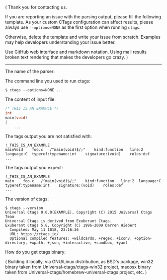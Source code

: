(
Thank you for contacting us.

If you are reporting an issue with the parsing output, please fill
the following template.  As your custom CTags configuration can
affect results, please always use `--options=NONE` as the first
option when running `ctags`.

Otherwise, delete the template and write your issue from scratch.
Examples may help developers understanding your issue better.

Use GitHub web interface and markdown notation.
Using mail results broken text rendering that makes
the developers go crazy.
)

*****

The name of the parser:


The command line you used to run ctags:

```
$ ctags --options=NONE ...
```

The content of input file:

```C
/* THIS IS AN EXAMPLE */
int
main(void)
{
	...
```

The tags output you are not satisfied with:

```
!_THIS_IS_AN_EXAMPLE
mainVoid	foo.c	/^main(void)$/;"	kind:function	line:2	language:C	typeref:typename:int	signature:(void)	roles:def
...
```

The tags output you expect:

```
!_THIS_IS_AN_EXAMPLE
main	foo.c	/^main(void)$/;"	kind:function	line:2	language:C	typeref:typename:int	signature:(void)	roles:def
...
```

The version of ctags:

```
$ ctags --version
Universal Ctags 0.0.0(EXAMPLE), Copyright (C) 2015 Universal Ctags Team
Universal Ctags is derived from Exuberant Ctags.
Exuberant Ctags 5.8, Copyright (C) 1996-2009 Darren Hiebert
  Compiled: May 11 1018, 23:16:36
  URL: https://ctags.io/
  Optional compiled features: +wildcards, +regex, +iconv, +option-directory, +xpath, +json, +interactive, +sandbox, +yaml
```

How do you get ctags binary:

(
Building it locally, via GNU/Linux distribution, as BSD's package,
win32 binary taken from Universal-ctags/ctags-win32 project, macosx
binary taken from Universal-ctags/homebrew-universal-ctags project,
etc.
)
